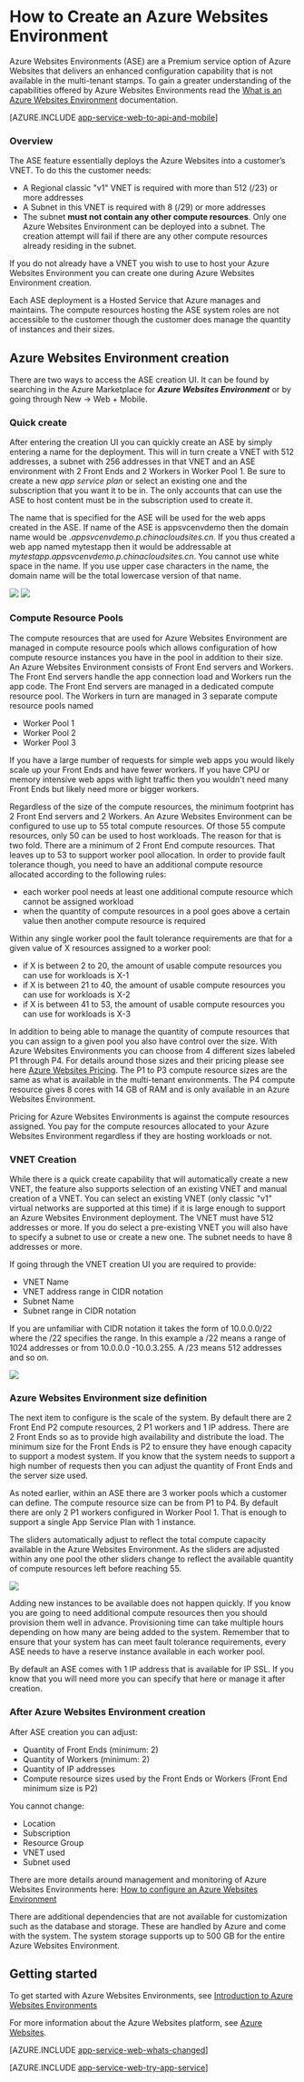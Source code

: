 <properties 
	pageTitle="How to Create an Azure Websites Environment" 
	description="Creation flow description for app service environments" 
	services="app-service" 
	documentationCenter="" 
	authors="ccompy" 
	manager="stefsch" 
	editor=""/>

<tags 
	ms.service="app-service" 
	ms.workload="web" 
	ms.tgt_pltfrm="na" 
	ms.devlang="na" 
	ms.topic="get-started-article" 
	ms.date="10/13/2015" 
	ms.author="ccompy"/>

# How to Create an Azure Websites Environment #

Azure Websites Environments (ASE) are a Premium service option of Azure Websites that delivers an enhanced configuration capability that is not available in the multi-tenant stamps.  To gain a greater understanding of the capabilities offered by Azure Websites Environments read the [What is an Azure Websites Environment][WhatisASE] documentation.

[AZURE.INCLUDE [app-service-web-to-api-and-mobile](../includes/app-service-web-to-api-and-mobile.md)] 

### Overview ###

The ASE feature essentially deploys the Azure Websites into a customer’s VNET.  To do this the customer needs: 

- A Regional classic "v1" VNET is required with more than 512 (/23) or more addresses
- A Subnet in this VNET is required with 8 (/29) or more addresses
- The subnet **must not contain any other compute resources**.  Only one Azure Websites Environment can be deployed into a subnet.  The creation attempt will fail if there are any other compute resources already residing in the subnet.

If you do not already have a VNET you wish to use to host your Azure Websites Environment you can create one during Azure Websites Environment creation.

Each ASE deployment is a Hosted Service that Azure manages and maintains.  The compute resources hosting the ASE system roles are not accessible to the customer though the customer does manage the quantity of instances and their sizes.  

## Azure Websites Environment creation ##

There are two ways to access the ASE creation UI.  It can be found by searching in the Azure Marketplace for ***Azure Websites Environment*** or by going through New -> Web + Mobile.  

### Quick create ###
After entering the creation UI you can quickly create an ASE by simply entering a name for the deployment.  This will in turn create a VNET with 512 addresses, a subnet with 256 addresses in that VNET and an ASE environment with 2 Front Ends and 2 Workers in Worker Pool 1.  Be sure to create a new *app service plan* or select an existing one and the subscription that you want it to be in.  The only accounts that can use the ASE to host content must be in the subscription used to create it.

The name that is specified for the ASE will be used for the web apps created in the ASE.  If name of the ASE is appsvcenvdemo then the domain name would be .*appsvcenvdemo.p.chinacloudsites.cn*.  If you thus created a web app named mytestapp then it would be addressable at *mytestapp.appsvcenvdemo.p.chinacloudsites.cn*.  You cannot use white space in the name.  If you use upper case characters in the name, the domain name will be the total lowercase version of that name.  


![][1]
![][4]

### Compute Resource Pools ###

The compute resources that are used for Azure Websites Environment are managed in compute resource pools which allows configuration of how compute resource instances you have in the pool in addition to their size.  An Azure Websites Environment consists of Front End servers and Workers.  The Front End servers handle the app connection load and Workers run the app code.  The Front End servers are managed in a dedicated compute resource pool.  The Workers in turn are managed in 3 separate compute resource pools named 

- Worker Pool 1
- Worker Pool 2
- Worker Pool 3

If you have a large number of requests for simple web apps you would likely scale up your Front Ends and have fewer workers.  If you have CPU or memory intensive web apps with light traffic then you wouldn't need many Front Ends but likely need more or bigger workers.  

Regardless of the size of the compute resources, the minimum footprint has 2 Front End servers and 2 Workers.  An Azure Websites Environment can be configured to use up to 55 total compute resources.  Of those 55 compute resources, only 50 can be used to host workloads. The reason for that is two fold.  There are a minimum of 2 Front End compute resources.  That leaves up to 53 to support worker pool allocation. In order to provide fault tolerance though, you need to have an additional compute resource allocated according to the following rules:

- each worker pool needs at least one additional compute resource which cannot be assigned workload
- when the quantity of compute resources in a pool goes above a certain value then another compute resource is required

Within any single worker pool the fault tolerance requirements are that for a given value of X resources assigned to a worker pool:

- if X is between 2 to 20, the amount of usable compute resources you can use for workloads is X-1
- if X is between 21 to 40, the amount of usable compute resources you can use for workloads is X-2
- if X is between 41 to 53, the amount of usable compute resources you can use for workloads is X-3

In addition to being able to manage the quantity of compute resources that you can assign to a given pool you also have control over the size.  With Azure Websites Environments you can choose from 4 different sizes labeled P1 through P4.  For details around those sizes and their pricing please see here [Azure Websites Pricing][AppServicePricing].  The P1 to P3 compute resource sizes are the same as what is available in the multi-tenant environments.  The P4 compute resource gives 8 cores with 14 GB of RAM and is only available in an Azure Websites Environment.  

Pricing for Azure Websites Environments is against the compute resources assigned.  You pay for the compute resources allocated to your Azure Websites Environment regardless if they are hosting workloads or not. 



### VNET Creation ###
While there is a quick create capability that will automatically create a new VNET, the feature also supports selection of an existing VNET and manual creation of a VNET.  You can select an existing VNET (only classic "v1" virtual networks are supported at this time) if it is large enough to support an Azure Websites Environment deployment.  The VNET must have 512 addresses or more.  If you do select a pre-existing VNET you will also have to specify a subnet to use or create a new one.  The subnet needs to have 8 addresses or more.  

If going through the VNET creation UI you are required to provide:

- VNET Name
- VNET address range in CIDR notation
- Subnet Name
- Subnet range in CIDR notation

If you are unfamiliar with CIDR notation it takes the form of 10.0.0.0/22 where the /22 specifies the range.  In this example a /22 means a range of 1024 addresses or from 10.0.0.0 -10.0.3.255.  A /23 means 512 addresses and so on.  

![][2]

### Azure Websites Environment size definition ###

The next item to configure is the scale of the system.  By default there are 2 Front End P2 compute resources, 2 P1 workers and 1 IP address.  There are 2 Front Ends so as to provide high availability and distribute the load.  The minimum size for the Front Ends is P2 to ensure they have enough capacity to support a modest system.  If you know that the system needs to support a high number of requests then you can adjust the quantity of Front Ends and the server size used.

As noted earlier, within an ASE there are 3 worker pools which a customer can define.  The compute resource size can be from P1 to P4.  By default there are only 2 P1 workers configured in Worker Pool 1.  That is enough to support a single App Service Plan with 1 instance.  

The sliders automatically adjust to reflect the total compute capacity available in the Azure Websites Environment.  As the sliders are adjusted within any one pool the other sliders change to reflect the available quantity of compute resources left before reaching 55.  
 
![][3]

Adding new instances to be available does not happen quickly.  If you know you are going to need additional compute resources then you should provision them well in advance.  Provisioning time can take multiple hours depending on how many are being added to the system.  Remember that to ensure that your system has can meet fault tolerance requirements, every ASE needs to have a reserve instance available in each worker pool.  

By default an ASE comes with 1 IP address that is available for IP SSL.  If you know that you will need more you can specify that here or manage it after creation.
  
### After Azure Websites Environment creation ###

After ASE creation you can adjust:

- Quantity of Front Ends (minimum: 2)
- Quantity of  Workers (minimum: 2)
- Quantity of IP addresses
- Compute resource sizes used by the Front Ends or Workers (Front End minimum size is P2)

You cannot change:

- Location
- Subscription
- Resource Group
- VNET used
- Subnet used

There are more details around management and monitoring of Azure Websites Environments here: [How to configure an Azure Websites Environment][ASEConfig] 

There are additional dependencies that are not available for customization such as the database and storage.  These are handled by Azure and come with the system.  The system storage supports up to 500 GB for the entire Azure Websites Environment.  


## Getting started

To get started with Azure Websites Environments, see [Introduction to Azure Websites Environments][WhatisASE]

For more information about the Azure Websites platform, see [Azure Websites][AzureAppService].

[AZURE.INCLUDE [app-service-web-whats-changed](../includes/app-service-web-whats-changed.md)]

[AZURE.INCLUDE [app-service-web-try-app-service](../includes/app-service-web-try-app-service.md)]
 

<!--Image references-->
[1]: ./media/app-service-web-how-to-create-an-app-service-environment/createaseblade.png
[2]: ./media/app-service-web-how-to-create-an-app-service-environment/createasenetwork.png
[3]: ./media/app-service-web-how-to-create-an-app-service-environment/createasescale.png
[4]: ./media/app-service-web-how-to-create-an-app-service-environment/createaseappserviceplan.png

<!--Links-->
[WhatisASE]: /documentation/articles/app-service-app-service-environment-intro/
[ASEConfig]: /documentation/articles/app-service-web-configure-an-app-service-environment/
[AppServicePricing]: http://azure.microsoft.com/home/features/web-site/#price 
[AzureAppService]: /documentation/articles/app-service-value-prop-what-is/ 
